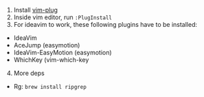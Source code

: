 1. Install [vim-plug](https://github.com/junegunn/vim-plug)
2. Inside vim editor, run `:PlugInstall`
3. For ideavim to work, these following plugins have to be installed:
- IdeaVim
- AceJump (easymotion)
- IdeaVim-EasyMotion (easymotion)
- WhichKey (vim-which-key
4. More deps
- Rg: `brew install ripgrep`
